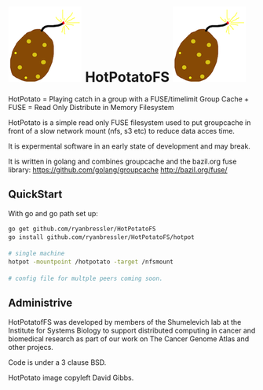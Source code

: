 ![Potato](potatosmall.png "potato image copyleft David Gibbs")     HotPotatoFS    ![Potato](potatosmall.png "potato image copyleft David Gibbs")
===========


HotPotato = Playing catch in a group with a FUSE/timelimit
Group Cache + FUSE = Read Only Distribute in Memory Filesystem

HotPotato is a simple read only FUSE filesystem used to put groupcache in front of a slow 
network mount (nfs, s3 etc) to reduce data acces time.

It is expermental software in an early state of development and may break.

It is written in golang and combines groupcache and the bazil.org fuse library: 
https://github.com/golang/groupcache
http://bazil.org/fuse/


QuickStart 
-----------

With go and go path set up:

```bash
go get github.com/ryanbressler/HotPotatoFS
go install github.com/ryanbressler/HotPotatoFS/hotpot

# single machine
hotpot -mountpoint /hotpotato -target /nfsmount

# config file for multple peers coming soon.

```

Administrive
------------

HotPotatofFS was developed by members of the Shumelevich lab at the Institute for Systems Biology to support distributed
computing in cancer and biomedical research as part of our work on The Cancer Genome Atlas and other projecs.

Code is under a 3 clause BSD. 

HotPotato image copyleft David Gibbs.


